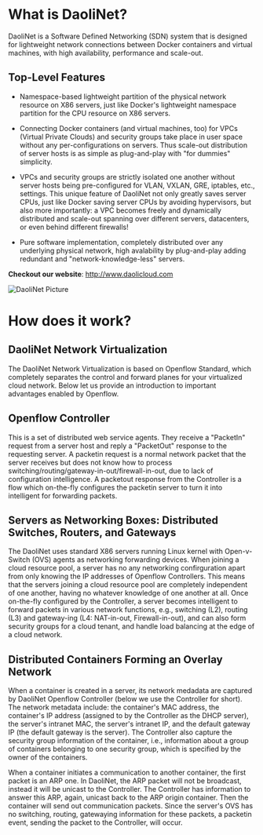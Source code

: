 What is DaoliNet?
=================

DaoliNet is a Software Defined Networking (SDN) system that is designed for lightweight network connections between Docker containers and virtual machines, with high availability, performance and scale-out.

Top-Level Features
------------------

* Namespace-based lightweight partition of the physical network resource on X86 servers, just like Docker's lightweight namespace partition for the CPU resource on X86 servers.

* Connecting Docker containers (and virtual machines, too) for VPCs (Virtual Private Clouds) and security groups take place in user space without any per-configurations on servers. Thus scale-out distribution of server hosts is as simple as plug-and-play with "for dummies" simplicity.

* VPCs and security groups are strictly isolated one another without server hosts being pre-configured for VLAN, VXLAN, GRE, iptables, etc., settings. This unique feature of DaoliNet not only greatly saves server CPUs, just like Docker saving server CPUs by avoiding hypervisors, but also more importantly: a VPC becomes freely and dynamically distributed and scale-out spanning over different servers, datacenters, or even behind different firewalls!

* Pure software implementation, completely distributed over any underlying physical network, high avalability by plug-and-play adding redundant and "network-knowledge-less" servers.


**Checkout our website**:  http://www.daolicloud.com

![DaoliNet Picture](http://www.daolicloud.com/static/topology.png)


How does it work?
=================

DaoliNet Network Virtualization
-------------------------------

The DaoliNet Network Virtualization is based on Openflow Standard, which completely separates the control and forward planes for your virtualized cloud network. Below let us provide an introduction to important advantages enabled by Openflow.

Openflow Controller
-------------------

This is a set of distributed web service agents. They receive a "PacketIn" request from a server host and reply a "PacketOut" response to the requesting server. A packetin request is a normal network packet that the server receives but does not know how to process switching/routing/gateway-in-out/firewall-in-out, due to lack of configuration intelligence. A packetout response from the Controller is a flow which on-the-fly configures the packetin server to turn it into intelligent for forwarding packets.

Servers as Networking Boxes: Distributed Switches, Routers, and Gateways
---------------------------

The DaoliNet uses standard X86 servers running Linux kernel with Open-v-Switch (OVS) agents as networking forwarding devices. When joining a cloud resource pool, a server has no any networking confirguration apart from only knowing the IP addresses of Openflow Controllers. This means that the servers joining a cloud resource pool are completely independent of one another, having no whatever knowledge of one another at all. Once on-the-fly configured by the Controller, a server becomes intelligent to forward packets in various network functions, e.g., switching (L2), routing (L3) and gateway-ing (L4: NAT-in-out, Firewall-in-out), and can also form security groups for a cloud tenant, and handle load balancing at the edge of a cloud network.

Distributed Containers Forming an Overlay Network
------

When a container is created in a server, its network medadata are captured by DaoliNet Openflow Controller (below we use the Controller for short). The network metadata include: the container's MAC address, the container's IP address (assigned to by the Controller as the DHCP server), the server's intranet MAC, the server's intranet IP, and the default gateway IP (the default gateway is the server). The Controller also capture the security group information of the container, i.e., information about a group of containers belonging to one security group, which is specified by the owner of the containers.

When a container initiates a communication to another container, the first packet is an ARP one. In DaoliNet, the ARP packet will not be broadcast, instead it will be unicast to the Controller. The Controller has information to answer this ARP, again, unicast back to the ARP origin container. Then the container will send out communication packets. Since the server's OVS has no switching, routing, gatewaying information for these packets, a packetin event, sending the packet to the Controller, will occur.
